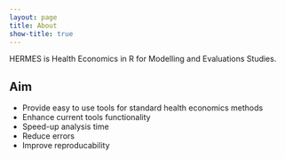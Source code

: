 ```yaml
---
layout: page
title: About
show-title: true
---
```


HERMES is Health Economics in R for Modelling and Evaluations Studies.

## Aim

* Provide easy to use tools for standard health economics methods
* Enhance current tools functionality
* Speed-up analysis time
* Reduce errors
* Improve reproducability

